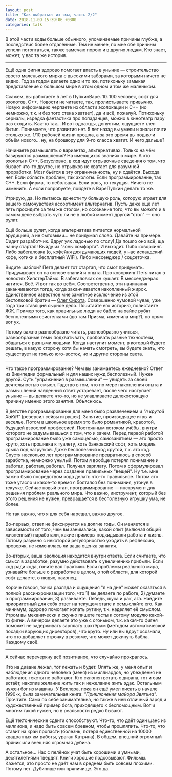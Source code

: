 ```yaml
---
layout: post
title: "Как выбраться из ямы, часть 2/2"
date: 2018-11-09 15:39:06 +0300
categories: talk
---
```

В этой части воды больше обычного, упоминаемые причины глубже, а последствия более отдалённые. Тем не менее, по мне обе причины успели потоптаться, также замечаю порою и в других людям. Кто знает, может, у вас та же история.

---

Ещё одна фигня здорово помогает впасть в уныние — строительство своего маленького мирка с высокими заборами, за которыми ничего не видно. Год за годом делаете одно и то же, потихоньку замыкая представление о большом мире в этом одном и том же маленьком.

Скажем, вы работаете 5 лет в ПупкинВаре. 10..100 человек, софт для эхолотов, C++. Новости не читаете, так, пролистываете привычно. Новую информацию черпаете из области эхолокации и C++ (но немножко, т.к. и без того стека хватает), да и всё, пожалуй. Потихоньку сериалы, изредка фантастика про попаданцев, можно в кинотеатр пару раз сходить. Как-то так... И вот однажды, допустим, ощущаете тлен бытия. Понимаете, что развития нет. 5 лет назад вы умели и знали почти столько же. 1/10 рабочей жизни прошла, а за это время вы подняли объём нового... ну, на брошюру для 9-го класса хватит. И чего дальше?

Начинаете размышлять о вариантах, альтернативах. Только на чём базируются размышления? На имеющихся знаниях о мире. А это эхолоты и C++. Безусловно, в ход идут отрывочные сведения о том, что бывает что-то другое, но отрывков не хватает для разумной проработки. Мозг бьётся в эту ограниченность, ну и сдаётся. Выхода нет. Если область проблем, так эхолоты. Если программирование, так C++. Если фирма, то небольшая. Если роль, то текущая. Ничего не изменить. А если попробуете, пойдёте в ВареПупкин делать то же.

Утрирую, да. Но пытаюсь донести ту большую роль, которую играет для вашего самочувствия ассортимент альтернатив. Пусть даже ещё лет пять просидите за тем же столом, но осознание того, что вы *можете* и в самом деле выбрать чуть ли не в любой момент другой "стол" — оно рулит.

Ещё больше рулит, когда альтернатива питается нормальной эрудицией, а не бытовыми... не придумал слово. Давайте на примере. Сидит разработчик. Вдруг уяк ладонью по столу! Да пошло оно всё, ща начну стартап! Выйду из "зоны комфорта". И выходит. Либо коворкинг. Либо забегаловка (о, кофейня для думающих людей, у нас исландский кофе, котики и бесплатный WiFi). Либо мессенджер / соцсеточка.

Видите шаблон? Петя делает тот стартап, что смог придумать. Придумывает он на основе знаний и опыта. Про коворкинг Петя читал в новостях ХипстерТаймс. В забегаловках он кушает. В мессенджерах чатится. Всё. И вот так во всём. Соответственно, эти начинания заканчиваются тогда, когда заканчивается накопленный жирок. Единственное известное мне заметное исключение из этой бестолковой братии — [Олег Сирота](https://olegsirota.livejournal.com). Совершенно чумовой чувак, уже года три ставящий сырное дело. Почитайте его историю, полистайте ЖЖ. Пример того, как правильные люди не бабло на хайпе рубят бесполезными свистелками (шо там Призма, изменила мир?), но прям вот ух.

Потому важно разнообразно читать, разнообразно учиться, разнообразные темы подхватывать, пробовать разные техностеки, общаться с разными людьми. Когда наступит момент, в который будете решать, в какую сторону хотя бы начать смотреть, вы будете знать, что существует не только юго-восток, но и другие стороны света.

---

Что такое программирование? Чем вы занимаетесь ежедневно? Ответ из Википедии формальный и для наших нужд бесполезный. Нужен другой. Суть "упражнения в размышлении" — увидеть за своей деятельностью смысл. Гадство в том, что по мере накопления опыта и размышлений найденный ответ устаревает, после чего наступает уныние — вы делаете что-то, но не улавливаете далекостоящую причину именно этого занятия. Объяснюсь.

В детстве программирование для меня было развлечением и *"я крутой XaKiЯ"* (реверсил сейвы игрушек). Занятие, производящее игры и веселье. Потом в школьное время это было романтикой, красотой, будущей взрослой профессией. Постоянным потоком учёбы, внутри которого не задумываешься о том, что и зачем. Перед первой работой программирование было уже самоцелью, самозанятием — это просто круто, хоть прошивка к туалету, хоть банковский софт, хоть модель крыла под нагрузкой. Даже бесполезный код крутой, т.к. это код. Спустя несколько лет программирование превратилось в способ заработка, немножко унылый. Потом я вообще потерял понимание и работал, работал, работал. Получал зарплату. Потом я сформулировал программирование через создание правильных "вещей". Ну т.е. мне важно было посредством кода делать что-то правильное. Потом это тоже угасло и какое-то время я болтался без понимания, утонув в текучке. Сейчас новый этап, программирование — инструмент для решения проблем реального мира. Что важно, инструмент, который без этого решения не нужен, превращается в бесполезную игрушку ума, не более.

Не так важно, что я для себя нарешал, важно другое.

Во-первых, ответ не фиксируется на долгие годы. Он меняется в зависимости от того, чем вы занимались, какой опыт (включая общий жизненный) наработали, какие примеры подкидывали работа и жизнь. Потому разумно с некоторой регулярностью уходить в рефлексию, проверяя, не изменилась ли ваша оценка занятия.

Во-вторых, ваша эволюция находится внутри ответа. Если считаете, что смысл в заработке, разумно действовать к увеличению прибыли. Если код ради кода, гоните вал практики. Если проблемы реального мира, узнавайте больше о разработке в целом, о той области, для которой софт делаете, о людях, наконец.

Короче говоря, точка разлада и ощущения "я на дне" может оказаться в полной рассинхронизации того, что 1) вы делаете по работе, 2) думаете о программировании, 3) развиваете. Лебедь, щука и рак, ага. Найдите приоритетный для себя ответ на текущем этапе и осмысляйте его. Как минимум, здорово помогает копать рутину, т.к. наделяет её смыслом. Утром вы механически и скучно пишете тесты к сотому модулю какой-то фигни. А вечером делаете это уже с огоньком, т.к. какая-то фигня поможет не задерживать зарплату шахтёрам (методом автоматической посадки ворующих директоров), что круто. Ну или вы вдруг осознали, что это добавляет строчку в резюме, что может докинуть бабла. Каждому своё.

---

А сейчас перечеркну всё позитивное, что случайно прокралось.

Кто на диване лежал, тот лежать и будет. Опять же, у меня опыт и наблюдения одного человека (меня) из миллиардов, но убеждения не работают, тексты не работают. Кто склонен встать с дивана, тот и сам встаёт, накопив желание жить так и нежелание жить эдак. Остальным нужен бог из машины. У Веллера, пока он ещё умел писать в начале 1990-х, была замечательная книга: *"Приключения майора Звягина"*. Прочтите. Сама по себе занимательна, но также в ней отличный заряд и художественный пример бога, приходящего к беспомощным. Вот и многим такой нужен, но в реальности редко бывают.

Ещё тектонические сдвиги способствуют. Что-то, что даёт один шанс из миллиона, и надо быть совсем бревном, чтобы прошляпить. Что-то, что ставит на край пропасти (болезнь, потеря единственной на 10000 квадратных км работы, ураган Катрина). В общем, внешний огромный пряник или внешняя огромная дубина.

А остальное... Нас с пелёнок учат быть хорошими и умными, десятилетиями твердят. Книги хорошие подсовывают. Фильмы. Кажется, это просто не даёт нам в среднем быть совсем плохими. Потому нет. Дубинище или пряничище. Это да.
